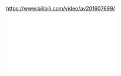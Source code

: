 https://www.bilibili.com/video/av201607699/

<iframe src="//player.bilibili.com/player.html?aid=201607699&bvid=BV1oh411R765&cid=217834466&page=1" scrolling="no" border="0" frameborder="no" framespacing="0" allowfullscreen="true"> </iframe>

